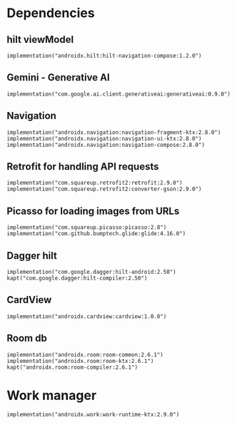 # Dependencies

##   hilt viewModel
    implementation("androidx.hilt:hilt-navigation-compose:1.2.0")

##   Gemini - Generative AI
    implementation("com.google.ai.client.generativeai:generativeai:0.9.0")

##    Navigation
    implementation("androidx.navigation:navigation-fragment-ktx:2.8.0")
    implementation("androidx.navigation:navigation-ui-ktx:2.8.0")
    implementation("androidx.navigation:navigation-compose:2.8.0")

##    Retrofit for handling API requests
    implementation("com.squareup.retrofit2:retrofit:2.9.0")
    implementation("com.squareup.retrofit2:converter-gson:2.9.0")

##   Picasso for loading images from URLs
    implementation("com.squareup.picasso:picasso:2.8")
    implementation("com.github.bumptech.glide:glide:4.16.0")

##   Dagger hilt
    implementation("com.google.dagger:hilt-android:2.50")
    kapt("com.google.dagger:hilt-compiler:2.50")

##   CardView
    implementation("androidx.cardview:cardview:1.0.0")

##   Room db
    implementation("androidx.room:room-common:2.6.1")
    implementation("androidx.room:room-ktx:2.6.1")
    kapt("androidx.room:room-compiler:2.6.1")

#   Work manager
    implementation("androidx.work:work-runtime-ktx:2.9.0")
